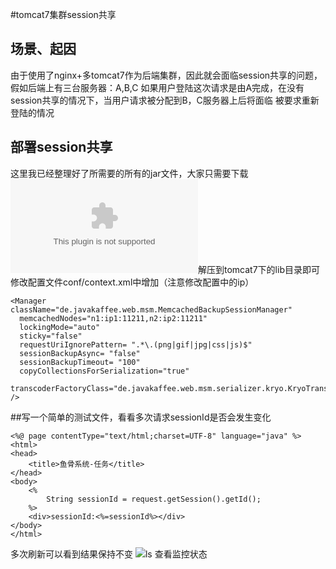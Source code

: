 #tomcat7集群session共享


## 场景、起因
  由于使用了nginx+多tomcat7作为后端集群，因此就会面临session共享的问题，假如后端上有三台服务器：A,B,C
如果用户登陆这次请求是由A完成，在没有session共享的情况下，当用户请求被分配到B，C服务器上后将面临
被要求重新登陆的情况

## 部署session共享
  这里我已经整理好了所需要的所有的jar文件，大家只需要下载![jar](https://github.com/lenxeon/notes/blob/master/运维/201512/tomcat7集群session共享/jar.zip)解压到tomcat7下的lib目录即可
  修改配置文件conf/context.xml中增加（注意修改配置中的ip）

```
<Manager className="de.javakaffee.web.msm.MemcachedBackupSessionManager"
  memcachedNodes="n1:ip1:11211,n2:ip2:11211"
  lockingMode="auto"
  sticky="false"
  requestUriIgnorePattern= ".*\.(png|gif|jpg|css|js)$"
  sessionBackupAsync= "false"
  sessionBackupTimeout= "100"
  copyCollectionsForSerialization="true"
  transcoderFactoryClass="de.javakaffee.web.msm.serializer.kryo.KryoTranscoderFactory"
/>
```

##写一个简单的测试文件，看看多次请求sessionId是否会发生变化
```
<%@ page contentType="text/html;charset=UTF-8" language="java" %>
<html>
<head>
    <title>鱼骨系统-任务</title>
</head>
<body>
    <%
        String sessionId = request.getSession().getId();
    %>
    <div>sessionId:<%=sessionId%></div>
</body>
</html>
```

多次刷新可以看到结果保持不变
![ls 查看监控状态](https://github.com/lenxeon/notes/blob/master/运维/201512/tomcat7集群session共享/Session共享.png)
